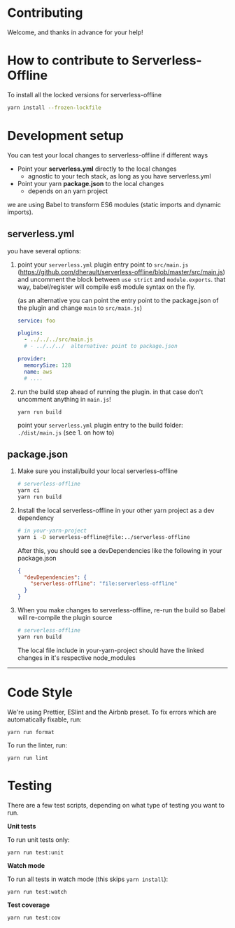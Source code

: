 # Contributing

Welcome, and thanks in advance for your help!

# How to contribute to Serverless-Offline

To install all the locked versions for serverless-offline
```bash
yarn install --frozen-lockfile
```

# Development setup

You can test your local changes to serverless-offline if different ways
- Point your **serverless.yml** directly to the local changes
  - agnostic to your tech stack, as long as you have serverless.yml
- Point your yarn **package.json** to the local changes
  - depends on an yarn project

we are using Babel to transform ES6 modules (static imports and dynamic imports).

## serverless.yml

you have several options:

1. point your `serverless.yml` plugin entry point to `src/main.js`
    (https://github.com/dherault/serverless-offline/blob/master/src/main.js) and
    uncomment the block between `use strict` and `module.exports`. that way,
    babel/register will compile es6 module syntax on the fly.

    (as an alternative you can point the entry point to the package.json of the
    plugin and change `main` to `src/main.js`)

    ```yaml
    service: foo

    plugins:
      - ../../../src/main.js
      # - ../../../  alternative: point to package.json

    provider:
      memorySize: 128
      name: aws
      # ....
    ```

2. run the build step ahead of running the plugin. in that case don't uncomment
    anything in `main.js`!
    ```
    yarn run build
    ```
    point your `serverless.yml` plugin entry to the build folder: `./dist/main.js`
    (see 1. on how to)

## package.json

1. Make sure you install/build your local serverless-offline
    ```bash
    # serverless-offline
    yarn ci
    yarn run build
    ```
2. Install the local serverless-offline in your other yarn project as a dev dependency
    ```bash
    # in your-yarn-project
    yarn i -D serverless-offline@file:../serverless-offline
    ```
    After this, you should see a devDependencies like the following in your package.json
    ```JSON
    {
      "devDependencies": {
        "serverless-offline": "file:serverless-offline"
      }
    }
    ```
3. When you make changes to serverless-offline, re-run the build so Babel will
    re-compile the plugin source
    ```bash
    # serverless-offline
    yarn run build
    ```
    The local file include in your-yarn-project should have the linked changes in
    it's respective node_modules

---

# Code Style

We're using Prettier, ESlint and the Airbnb preset. To fix errors which are automatically fixable, run:

```
yarn run format
```

To run the linter, run:

```
yarn run lint
```

# Testing

There are a few test scripts, depending on what type of testing you want to run.

**Unit tests**

To run unit tests only:

```
yarn run test:unit
```

**Watch mode**

To run all tests in watch mode (this skips `yarn install`):

```
yarn run test:watch
```

**Test coverage**

```
yarn run test:cov
```

